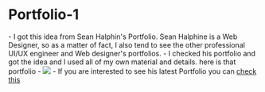 # Portfolio-1

<p>
- I got this idea from Sean Halphin's Portfolio. Sean Halphine is a Web Designer, so as a matter of fact, I also tend to see the other professional UI/UX engineer and Web designer's portfolios.
- I checked his portfolio and got the idea and I used all of my own material and details. here is that portfolio
- <img src="https://img.webdesign-inspiration.com/v7/webdesign-inspiration.com/uploads/design/2013-11/seanhalpin-io-11835.png">
- If you are interested to see his latest Portfolio you can <a href="https://www.seanhalpin.xyz/"> check this </a>
</p>
